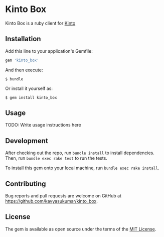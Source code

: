 # Kinto Box

Kinto Box is a ruby client for [Kinto](kinto.readthedocs.io)

## Installation

Add this line to your application's Gemfile:

```ruby
gem 'kinto_box'
```

And then execute:

    $ bundle

Or install it yourself as:

    $ gem install kinto_box

## Usage

TODO: Write usage instructions here

## Development

After checking out the repo, run `bundle install` to install dependencies. Then, run `bundle exec rake test` to run the tests.

To install this gem onto your local machine, run `bundle exec rake install`.

## Contributing

Bug reports and pull requests are welcome on GitHub at https://github.com/kavyasukumar/kinto_box.


## License

The gem is available as open source under the terms of the [MIT License](http://opensource.org/licenses/MIT).

